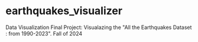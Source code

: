 # earthquakes_visualizer
Data Visualization Final Project: Visualazing the "All the Earthquakes Dataset : from 1990-2023". Fall of 2024
